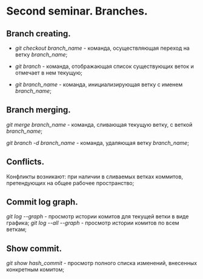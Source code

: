 # Second seminar. Branches.

## Branch creating.

* *git checkout branch_name* - команда, осуществляющая переход на ветку *branch_name*;

* *git branch* - команда, отображающая список существующих веток и отмечает в нем текущую;

* *git branch_name* - команда, инициализирующая ветку с именем *branch_name*;

## Branch merging.

*git merge branch_name* - команда, сливающая текущую ветку, с веткой *branch_name*;

*git branch -d branch_name* - команда, удаляющая ветку *branch_name*;

## Conflicts.

Конфликты возникают: при наличии в сливаемых ветках коммитов, претендующих на общее рабочее пространство;

## Commit log graph.

*git log --graph* - просмотр истории комитов для текущей ветки в виде графика;
*git log --all --graph* - просмотр истории комитов по всем веткам; 

## Show commit.
*git show hash_commit* - просмотр полного списка изменений, внесенных конкретным комитом;